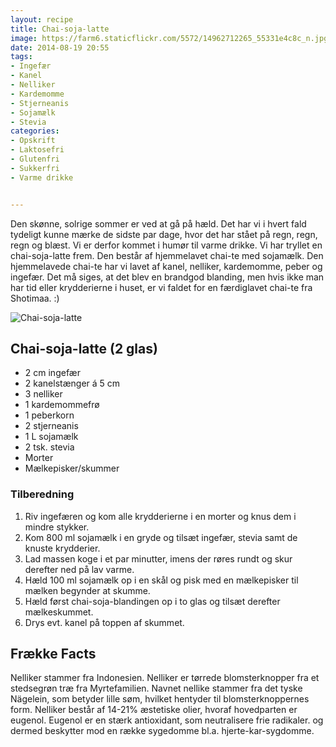 ```yaml
---
layout: recipe
title: Chai-soja-latte 
image: https://farm6.staticflickr.com/5572/14962712265_55331e4c8c_n.jpg
date: 2014-08-19 20:55
tags:
- Ingefær
- Kanel
- Nelliker 
- Kardemomme
- Stjerneanis
- Sojamælk
- Stevia
categories:
- Opskrift
- Laktosefri
- Glutenfri
- Sukkerfri
- Varme drikke


---
```


Den skønne, solrige sommer er ved at gå på hæld. Det har vi i hvert fald tydeligt kunne mærke de sidste par dage, hvor det har stået på regn, regn, regn og blæst. Vi er derfor kommet i humør til varme drikke. Vi har tryllet en chai-soja-latte frem. Den består af hjemmelavet chai-te med sojamælk. Den hjemmelavede chai-te har vi lavet af kanel, nelliker, kardemomme, peber og ingefær. Det må siges, at det blev en brandgod blanding, men hvis ikke man har tid eller krydderierne i huset, er vi faldet for en færdiglavet chai-te fra Shotimaa. :)


![Chai-soja-latte](https://farm6.staticflickr.com/5572/14962712265_e70f21364a_o.png) 


## Chai-soja-latte (2 glas)
- 2 cm ingefær
- 2 kanelstænger á 5 cm
- 3 nelliker 
- 1 kardemommefrø
- 1 peberkorn 
- 2 stjerneanis
- 1 L sojamælk
- 2 tsk. stevia
- Morter 
- Mælkepisker/skummer



### Tilberedning
1. Riv ingefæren og kom alle krydderierne i en morter og knus dem i mindre stykker.
2. Kom 800 ml sojamælk i en gryde og tilsæt ingefær, stevia samt de knuste krydderier.
3. Lad massen koge i et par minutter, imens der røres rundt og skur derefter ned på lav varme. 
4. Hæld 100 ml sojamælk op i en skål og pisk med en mælkepisker til mælken begynder at skumme.
5. Hæld først chai-soja-blandingen op i to glas og tilsæt derefter mælkeskummet.
6. Drys evt. kanel på toppen af skummet.









## Frække Facts
Nelliker stammer fra Indonesien. Nelliker er tørrede blomsterknopper fra et stedsegrøn træ fra Myrtefamilien. Navnet nellike stammer fra det tyske Nägelein, som betyder lille søm, hvilket hentyder til blomsterknoppernes form. Nelliker består af 14-21% æstetiske olier, hvoraf hovedparten er eugenol. Eugenol er en stærk antioxidant, som neutralisere frie radikaler. og dermed beskytter mod en række sygedomme bl.a. hjerte-kar-sygdomme.